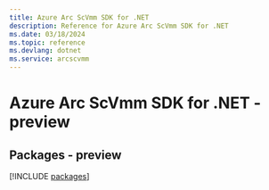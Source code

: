 ```yaml
---
title: Azure Arc ScVmm SDK for .NET
description: Reference for Azure Arc ScVmm SDK for .NET
ms.date: 03/18/2024
ms.topic: reference
ms.devlang: dotnet
ms.service: arcscvmm
---
```

# Azure Arc ScVmm SDK for .NET - preview
## Packages - preview
[!INCLUDE [packages](arc-scvmm-index.md)]